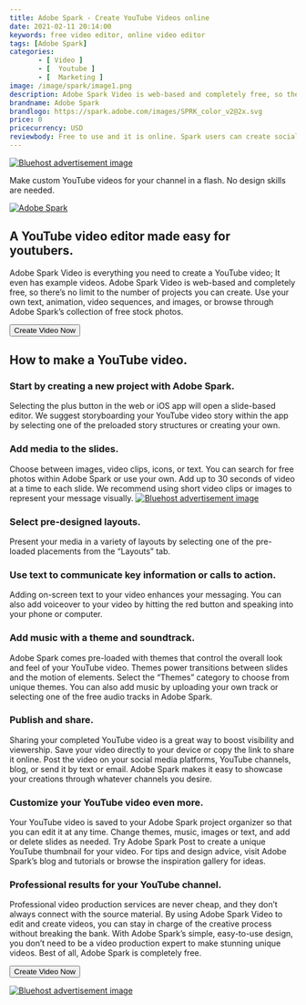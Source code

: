 ```yaml
---
title: Adobe Spark - Create YouTube Videos online
date: 2021-02-11 20:14:00
keywords: free video editor, online video editor
tags: [Adobe Spark]
categories: 
       - [ Video ]
       - [  Youtube ]
       - [  Marketing ]
image: /image/spark/image1.png
description: Adobe Spark Video is web-based and completely free, so there’s no limit to the number of projects you can create.
brandname: Adobe Spark
brandlogo: https://spark.adobe.com/images/SPRK_color_v2@2x.svg
price: 0
pricecurrency: USD
reviewbody: Free to use and it is online. Spark users can create social media graphics, web pages, videos from anywhere for absoolutely free. 
---
```

<a href="https://www.bluehost.com/track/swathibangera/" target="_blank"> <img border="0" src="https://bluehost-cdn.com/media/partner/images/swathibangera/760x80/760x80BW.png" alt="Bluehost advertisement image"> </a>

Make custom YouTube videos for your channel in a flash. No design skills are needed.

<a href="https://adobesparkvideo.app.link/NdKoobyZJ5"><img src="/image/spark/image1.png" alt="Adobe Spark" class="image-responsive" /></a>

## A YouTube video editor made easy for youtubers.
Adobe Spark Video is everything you need to create a YouTube video; It even has example videos. Adobe Spark Video is web-based and completely free, so there’s no limit to the number of projects you can create. Use your own text, animation, video sequences, and images, or browse through Adobe Spark’s collection of free stock photos.

<button class="link-button" onclick="location.href='https://adobesparkvideo.app.link/NdKoobyZJ5';" style="vertical-align:middle"><span>Create Video Now </span></button>

## How to make a YouTube video.
### Start by creating a new project with Adobe Spark.
Selecting the plus button in the web or iOS app will open a slide-based editor. We suggest storyboarding your YouTube video story within the app by selecting one of the preloaded story structures or creating your own.
### Add media to the slides.
Choose between images, video clips, icons, or text. You can search for free photos within Adobe Spark or use your own. Add up to 30 seconds of video at a time to each slide. We recommend using short video clips or images to represent your message visually.
<a href="https://www.bluehost.com/track/swathibangera/" target="_blank"> <img border="0" src="https://bluehost-cdn.com/media/partner/images/swathibangera/468x60/468x60BW.png" alt="Bluehost advertisement image"> </a>
### Select pre-designed layouts.
Present your media in a variety of layouts by selecting one of the pre-loaded placements from the “Layouts” tab.
### Use text to communicate key information or calls to action.
Adding on-screen text to your video enhances your messaging. You can also add voiceover to your video by hitting the red button and speaking into your phone or computer.
### Add music with a theme and soundtrack.
Adobe Spark comes pre-loaded with themes that control the overall look and feel of your YouTube video. Themes power transitions between slides and the motion of elements. Select the “Themes” category to choose from unique themes. You can also add music by uploading your own track or selecting one of the free audio tracks in Adobe Spark.
### Publish and share.
Sharing your completed YouTube video is a great way to boost visibility and viewership. Save your video directly to your device or copy the link to share it online. Post the video on your social media platforms, YouTube channels, blog, or send it by text or email. Adobe Spark makes it easy to showcase your creations through whatever channels you desire.
### Customize your YouTube video even more.
Your YouTube video is saved to your Adobe Spark project organizer so that you can edit it at any time. Change themes, music, images or text, and add or delete slides as needed. Try Adobe Spark Post to create a unique YouTube thumbnail for your video. For tips and design advice, visit Adobe Spark’s blog and tutorials or browse the inspiration gallery for ideas.

### Professional results for your YouTube channel.
Professional video production services are never cheap, and they don’t always connect with the source material. By using Adobe Spark Video to edit and create videos, you can stay in charge of the creative process without breaking the bank. With Adobe Spark’s simple, easy-to-use design, you don’t need to be a video production expert to make stunning unique videos. Best of all, Adobe Spark is completely free.

<button class="link-button" onclick="location.href='https://adobesparkvideo.app.link/NdKoobyZJ5';" style="vertical-align:middle"><span>Create Video Now </span></button>

<a href="https://www.bluehost.com/track/swathibangera/" target="_blank"> <img border="0" src="https://bluehost-cdn.com/media/partner/images/swathibangera/620x203/620x203BW.png" alt="Bluehost advertisement image"> </a>